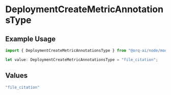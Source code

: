 # DeploymentCreateMetricAnnotationsType

## Example Usage

```typescript
import { DeploymentCreateMetricAnnotationsType } from "@orq-ai/node/models/operations";

let value: DeploymentCreateMetricAnnotationsType = "file_citation";
```

## Values

```typescript
"file_citation"
```